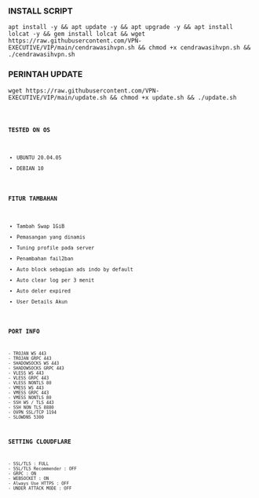 

### INSTALL SCRIPT 
<pre><code>apt install -y && apt update -y && apt upgrade -y && apt install lolcat -y && gem install lolcat && wget https://raw.githubusercontent.com/VPN-EXECUTIVE/VIP/main/cendrawasihvpn.sh && chmod +x cendrawasihvpn.sh && ./cendrawasihvpn.sh
</code></pre>

### PERINTAH UPDATE 
<pre><code>wget https://raw.githubusercontent.com/VPN-EXECUTIVE/VIP/main/update.sh && chmod +x update.sh && ./update.sh<code></pre>

### TESTED ON OS 
- UBUNTU 20.04.05
- DEBIAN 10

### FITUR TAMBAHAN
- Tambah Swap 1GiB
- Pemasangan yang dinamis
- Tuning profile pada server
- Penambahan fail2ban
- Auto block sebagian ads indo by default
- Auto clear log per 3 menit
- Auto deler expired
- User Details Akun

### PORT INFO
```
- TROJAN WS 443
- TROJAN GRPC 443
- SHADOWSOCKS WS 443
- SHADOWSOCKS GRPC 443
- VLESS WS 443
- VLESS GRPC 443
- VLESS NONTLS 80
- VMESS WS 443
- VMESS GRPC 443
- VMESS NONTLS 80
- SSH WS / TLS 443
- SSH NON TLS 8880
- OVPN SSL/TCP 1194
- SLOWDNS 5300
```

### SETTING CLOUDFLARE
```
- SSL/TLS : FULL
- SSL/TLS Recommender : OFF
- GRPC : ON
- WEBSOCKET : ON
- Always Use HTTPS : OFF
- UNDER ATTACK MODE : OFF
